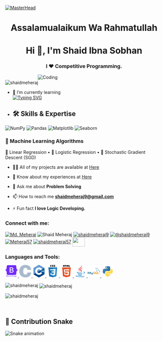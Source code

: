 [![MasterHead](https://mir-s3-cdn-cf.behance.net/project_modules/max_1200/54b6c068097599.5b50bca476b9b.gif)](https://mehedihasan16.netlify.app/)
<h1 align="center">Assalamualaikum Wa Rahmatullah</h1>
<h1 align="center">Hi 👋, I'm Shaid Ibna Sobhan</h1>
<h3 align="center">I ❤ Competitive Programming.</h3>
<img align="right" alt="Coding" width="400" src="https://cdn.dribbble.com/users/1162077/screenshots/3848914/programmer.gif">

<p align="left"> <img src="https://komarev.com/ghpvc/?username=shaidmeheraj&label=Profile%20views&color=0e75b6&style=flat" alt="shaidmeheraj" /> </p>

- 🌱 I’m currently learning  
[![Typing SVG](https://readme-typing-svg.herokuapp.com?color=00C853&lines=Data+Science+📊;Machine+Learning+🤖;AI+Fundamentals+⚡)](https://git.io/typing-svg)


- ## 🛠️ Skills & Expertise  

![NumPy](https://img.shields.io/badge/NumPy-%23013243.svg?style=for-the-badge&logo=numpy&logoColor=white) ![Pandas](https://img.shields.io/badge/Pandas-%23150458.svg?style=for-the-badge&logo=pandas&logoColor=white) ![Matplotlib](https://img.shields.io/badge/Matplotlib-%23ffffff.svg?style=for-the-badge&logo=plotly&logoColor=black) ![Seaborn](https://img.shields.io/badge/Seaborn-%23150458.svg?style=for-the-badge&logo=python&logoColor=white)  

### 🤖 Machine Learning Algorithms  
📌 Linear Regression • 📌 Logistic Regression • 📌 Stochastic Gradient Descent (SGD)


- 👨‍💻 All of my projects are available at [Here](https://github.com/shaidmeheraj?tab=repositories)
  
- 📄 Know about my experiences at [Here]()

- 💬 Ask me about **Problem Solving**

- 📫 How to reach me **shaidmeheraj9@gmail.com**

- ⚡ Fun fact **I love Logic Developing.**

<h3 align="left">Connect with me:</h3>
<p align="left">
<a href="https://www.facebook.com/profile.php?id=61566806910343&mibextid=LQQJ4d" target="blank"><img align="center" src="https://raw.githubusercontent.com/rahuldkjain/github-profile-readme-generator/master/src/images/icons/Social/facebook.svg" alt="Md. Meheraj" height="30" width="40" /></a>
<target="blank"><img align="center" src="https://raw.githubusercontent.com/rahuldkjain/github-profile-readme-generator/master/src/images/icons/Social/instagram.svg" alt="Shaid Meheraj" height="30" width="40" /></a>
<a href="https://www.codechef.com/users/shaidmeheraj9" target="blank"><img align="center" src="https://cdn.jsdelivr.net/npm/simple-icons@3.1.0/icons/codechef.svg" alt="shaidmeheraj9" height="30" width="40" /></a>
<a href="https://www.hackerrank.com/profile/shaidmeheraj9" target="blank"><img align="center" src="https://raw.githubusercontent.com/rahuldkjain/github-profile-readme-generator/master/src/images/icons/Social/hackerrank.svg" alt="@shaidmeheraj9" height="30" width="40" /></a>
<a href="https://codeforces.com/profile/Meheraj57" target="blank"><img align="center" src="https://raw.githubusercontent.com/rahuldkjain/github-profile-readme-generator/master/src/images/icons/Social/codeforces.svg" alt="Meheraj57" height="30" width="40" /></a>
<a href="https://leetcode.com/u/shaidmeheraj57/" target="blank"><img align="center" src="https://raw.githubusercontent.com/rahuldkjain/github-profile-readme-generator/master/src/images/icons/Social/leet-code.svg" alt="shaidmeheraj57" height="30" width="40" /></a>
<target="blank"><img align="center" src="https://raw.githubusercontent.com/rahuldkjain/github-profile-readme-generator/master/src/images/icons/Social/geeks-for-geeks.svg" alt="" height="30" width="40" /></a>
</p>

<h3 align="left">Languages and Tools:</h3>
<p align="left"> <a href="https://getbootstrap.com" target="_blank" rel="noreferrer"> <img src="https://raw.githubusercontent.com/devicons/devicon/master/icons/bootstrap/bootstrap-plain-wordmark.svg" alt="bootstrap" width="40" height="40"/> </a> <a href="https://www.cprogramming.com/" target="_blank" rel="noreferrer"> <img src="https://raw.githubusercontent.com/devicons/devicon/master/icons/c/c-original.svg" alt="c" width="40" height="40"/> </a> <a href="https://www.w3schools.com/cpp/" target="_blank" rel="noreferrer"> <img src="https://raw.githubusercontent.com/devicons/devicon/master/icons/cplusplus/cplusplus-original.svg" alt="cplusplus" width="40" height="40"/> </a> <a href="https://www.w3schools.com/css/" target="_blank" rel="noreferrer"> <img src="https://raw.githubusercontent.com/devicons/devicon/master/icons/css3/css3-original-wordmark.svg" alt="css3" width="40" height="40"/> </a> <a href="https://www.w3.org/html/" target="_blank" rel="noreferrer"> <img src="https://raw.githubusercontent.com/devicons/devicon/master/icons/html5/html5-original-wordmark.svg" alt="html5" width="40" height="40"/> </a> <a href="https://www.java.com" target="_blank" rel="noreferrer"> <img src="https://raw.githubusercontent.com/devicons/devicon/master/icons/java/java-original.svg" alt="java" width="40" height="40"/> </a> <a href="https://www.mysql.com/" target="_blank" rel="noreferrer"> <img src="https://raw.githubusercontent.com/devicons/devicon/master/icons/mysql/mysql-original-wordmark.svg" alt="mysql" width="40" height="40"/> </a> <a href="https://www.python.org" target="_blank" rel="noreferrer"> <img src="https://raw.githubusercontent.com/devicons/devicon/master/icons/python/python-original.svg" alt="python" width="40" height="40"/> </a> </p>

<p><img align="left" src="https://github-readme-stats.vercel.app/api/top-langs?username=shaidmeheraj&show_icons=true&locale=en&layout=compact" alt="shaidmeheraj" /></p>

<p>&nbsp;<img align="center" src="https://github-readme-stats.vercel.app/api?username=shaidmeheraj&show_icons=true&locale=en" alt="shaidmeheraj" /></p>

<p><img align="center" src="https://github-readme-streak-stats.herokuapp.com/?user=shaidmeheraj&" alt="shaidmeheraj" /></p>


<br clear="both">

## 🐍 Contribution Snake  
![Snake animation](https://github.com/ShaidSobhan/ShaidSobhan/blob/output/snake.svg)



###
